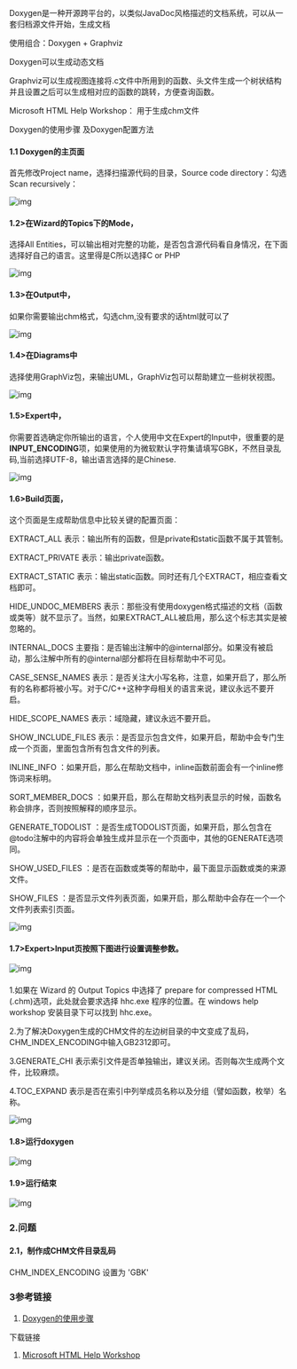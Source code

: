 Doxygen是一种开源跨平台的，以类似JavaDoc风格描述的文档系统，可以从一套归档源文件开始，生成文档

使用组合：Doxygen + Graphviz

Doxygen可以生成动态文档

Graphviz可以生成视图连接将.c文件中所用到的函数、头文件生成一个树状结构并且设置之后可以生成相对应的函数的跳转，方便查询函数。  

Microsoft  HTML Help Workshop：   用于生成chm文件

Doxygen的使用步骤 及Doxygen配置方法

#### 1.1 Doxygen的主页面

首先修改Project name，选择扫描源代码的目录，Source code directory：勾选Scan recursively：

 ![img](https://images2015.cnblogs.com/blog/662045/201608/662045-20160803134632137-1911963824.png)

 

#### 1.2>在Wizard的Topics下的Mode，

选择All Entities，可以输出相对完整的功能，是否包含源代码看自身情况，在下面选择好自己的语言。这里得是C所以选择C or PHP

 

 ![img](https://images2015.cnblogs.com/blog/662045/201608/662045-20160803134642684-653993343.png)

 

#### 1.3>在Output中，

如果你需要输出chm格式，勾选chm,没有要求的话html就可以了

![img](https://images2015.cnblogs.com/blog/662045/201608/662045-20160803134658340-528586268.png)

 

#### 1.4>在Diagrams中

选择使用GraphViz包，来输出UML，GraphViz包可以帮助建立一些树状视图。

 ![img](https://images2015.cnblogs.com/blog/662045/201608/662045-20160803134708528-1390697158.png)

#### 1.5>Expert中，

你需要首选确定你所输出的语言，个人使用中文在Expert的Input中，很重要的是**INPUT_ENCODING**项，如果使用的为微软默认字符集请填写GBK，不然目录乱码,当前选择UTF-8，输出语言选择的是Chinese.

![img](https://images2015.cnblogs.com/blog/662045/201608/662045-20160803134726809-2009511434.png)

#### 1.6>Build页面，

这个页面是生成帮助信息中比较关键的配置页面：

EXTRACT_ALL 表示：输出所有的函数，但是private和static函数不属于其管制。

EXTRACT_PRIVATE 表示：输出private函数。

EXTRACT_STATIC 表示：输出static函数。同时还有几个EXTRACT，相应查看文档即可。

HIDE_UNDOC_MEMBERS 表示：那些没有使用doxygen格式描述的文档（函数或类等）就不显示了。当然，如果EXTRACT_ALL被启用，那么这个标志其实是被忽略的。

INTERNAL_DOCS 主要指：是否输出注解中的@internal部分。如果没有被启动，那么注解中所有的@internal部分都将在目标帮助中不可见。

CASE_SENSE_NAMES 表示：是否关注大小写名称，注意，如果开启了，那么所有的名称都将被小写。对于C/C++这种字母相关的语言来说，建议永远不要开启。

HIDE_SCOPE_NAMES 表示：域隐藏，建议永远不要开启。

SHOW_INCLUDE_FILES 表示：是否显示包含文件，如果开启，帮助中会专门生成一个页面，里面包含所有包含文件的列表。

INLINE_INFO ：如果开启，那么在帮助文档中，inline函数前面会有一个inline修饰词来标明。

SORT_MEMBER_DOCS ：如果开启，那么在帮助文档列表显示的时候，函数名称会排序，否则按照解释的顺序显示。

GENERATE_TODOLIST ：是否生成TODOLIST页面，如果开启，那么包含在@todo注解中的内容将会单独生成并显示在一个页面中，其他的GENERATE选项同。

SHOW_USED_FILES ：是否在函数或类等的帮助中，最下面显示函数或类的来源文件。

SHOW_FILES ：是否显示文件列表页面，如果开启，那么帮助中会存在一个一个文件列表索引页面。

 ![img](https://images2015.cnblogs.com/blog/662045/201608/662045-20160803134751747-1962184024.png)

#### 1.7>Expert>Input页按照下图进行设置调整参数。

 ![img](https://images2015.cnblogs.com/blog/662045/201608/662045-20160803134807309-166636080.png)

#### 

1.如果在 Wizard 的 Output Topics 中选择了 prepare for compressed HTML (.chm)选项，此处就会要求选择 hhc.exe 程序的位置。在 windows help workshop 安装目录下可以找到 hhc.exe。

2.为了解决Doxygen生成的CHM文件的左边树目录的中文变成了乱码，CHM_INDEX_ENCODING中输入GB2312即可。

3.GENERATE_CHI 表示索引文件是否单独输出，建议关闭。否则每次生成两个文件，比较麻烦。

4.TOC_EXPAND 表示是否在索引中列举成员名称以及分组（譬如函数，枚举）名称。

 ![img](https://images2015.cnblogs.com/blog/662045/201608/662045-20160803134823278-868684241.png)

 

#### 1.8>运行doxygen

 ![img](https://images2015.cnblogs.com/blog/662045/201608/662045-20160803134843418-1597837451.png)

#### 1.9>运行结束

 ![img](https://images2015.cnblogs.com/blog/662045/201608/662045-20160803134857278-1178824723.png)

 







### 2.问题

#### 2.1，制作成CHM文件目录乱码

 CHM_INDEX_ENCODING 设置为 'GBK' 



### 3参考链接

1. [Doxygen的使用步骤](https://www.cnblogs.com/chenyang920/p/5732643.html)



下载链接

1. [Microsoft  HTML Help Workshop](https://docs.microsoft.com/zh-cn/previous-versions/windows/desktop/htmlhelp/microsoft-html-help-downloads)